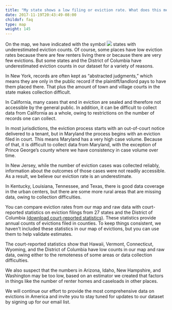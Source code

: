 ```yaml
---
title: "My state shows a low filing or eviction rate. What does this mean?"
date: 2017-11-19T20:43:49-08:00
childof: faq
type: map
weight: 145
---
```

On the map, we have indicated with the symbol <img class="hint" src="/images/icons/hint-icon.png" /> states with underestimated eviction counts. Of course, some places have low eviction rates because there are few renters living there or because there are very few evictions. But some states and the District of Columbia have underestimated eviction counts in our dataset for a variety of reasons.

In New York, records are often kept as “abstracted judgments,” which means they are only in the public record if the plaintiff/landlord pays to have them placed there. That plus the amount of town and village courts in the state makes collection difficult.

In California, many cases that end in eviction are sealed and therefore not accessible by the general public. In addition, it can be difficult to collect data from California as a whole, owing to restrictions on the number of records one can collect.

In most jurisdictions, the eviction process starts with an out-of-court notice delivered to a tenant, but in Maryland the process begins with an eviction filed in court. This means Maryland has a very high case volume. Because of that, it is difficult to collect data from Maryland, with the exception of Prince George’s county where we have consistency in case volume over time.

In New Jersey, while the number of eviction cases was collected reliably, information about the outcomes of those cases were not readily accessible. As a result, we believe our eviction rate is an underestimate.

In Kentucky, Louisiana, Tennessee, and Texas, there is good data coverage in the urban centers, but there are some more rural areas that are missing data, owing to collection difficulties.

You can compare eviction rates from our map and raw data with court-reported statistics on eviction filings from 27 states and the District of Columbia <a href="https://data-downloads.evictionlab.org/court-reported-stats/ExtStatsFull.xlsx">(download court-reported statistics)</a>. These statistics provide annual counts of evictions filed in counties. To keep things consistent, we haven’t included these statistics in our map of evictions, but you can use them to help validate estimates.

The court-reported statistics show that Hawaii, Vermont, Connecticut, Wyoming, and the District of Columbia have low counts in our map and raw data, owing either to the remoteness of some areas or data collection difficulties.

We also suspect that the numbers in Arizona, Idaho, New Hampshire, and Washington may be too low, based on an estimator we created that factors in things like the number of renter homes and caseloads in other places. 

We will continue our effort to provide the most comprehensive data on evictions in America and invite you to stay tuned for updates to our dataset by signing up for our email list.

